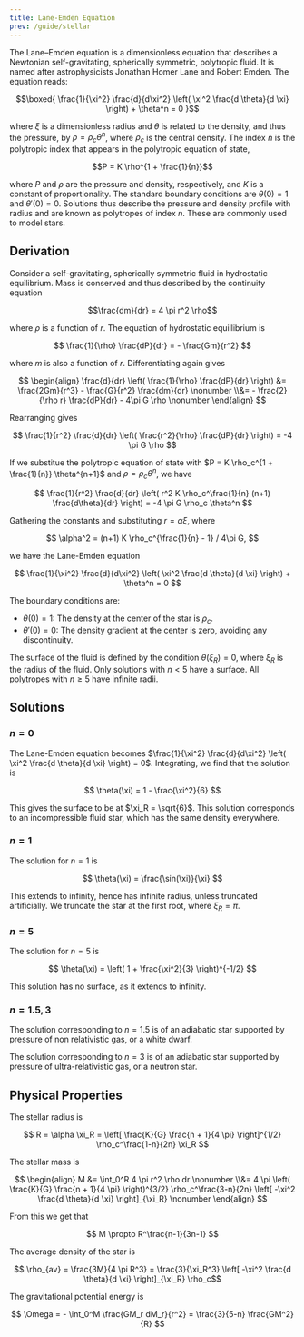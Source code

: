 ```yaml
---
title: Lane-Emden Equation
prev: /guide/stellar
---
```


The Lane–Emden equation is a dimensionless equation that describes a Newtonian self-gravitating, spherically symmetric, polytropic fluid. It is named after astrophysicists Jonathan Homer Lane and Robert Emden. The equation reads:

$$\boxed{ \frac{1}{\xi^2} \frac{d}{d\xi^2} \left( \xi^2 \frac{d \theta}{d \xi} \right) + \theta^n = 0 }$$

where $\xi$ is a dimensionless radius and $\theta$ is related to the density, and thus the pressure, by $\rho = \rho_c \theta^n$, where  $\rho_c$ is the central density. The index $n$ is the polytropic index that appears in the polytropic equation of state,

$$P = K \rho^{1 + \frac{1}{n}}$$

where $P$ and $\rho$ are the pressure and density, respectively, and $K$ is a constant of proportionality. The standard boundary conditions are $\theta(0) = 1$ and $\theta'(0) = 0$. Solutions thus describe the pressure and density profile with radius and are known as polytropes of index $n$. These are commonly used to model stars.

## Derivation

Consider a self-gravitating, spherically symmetric fluid in hydrostatic equilibrium. Mass is conserved and thus described by the continuity equation

$$\frac{dm}{dr} = 4 \pi r^2 \rho$$

where $\rho$ is a function of $r$. The equation of hydrostatic equillibrium is

$$ \frac{1}{\rho} \frac{dP}{dr} = - \frac{Gm}{r^2} $$

where $m$ is also a function of $r$. Differentiating again gives

$$
\begin{align}
\frac{d}{dr} \left( \frac{1}{\rho} \frac{dP}{dr} \right) &= \frac{2Gm}{r^3} - \frac{G}{r^2} \frac{dm}{dr} \nonumber \\&= - \frac{2}{\rho r} \frac{dP}{dr} - 4\pi G \rho \nonumber
\end{align}
$$

Rearranging gives

$$ \frac{1}{r^2} \frac{d}{dr} \left( \frac{r^2}{\rho} \frac{dP}{dr} \right) = -4 \pi G \rho $$

If we substitue the polytropic equation of state with $P = K \rho_c^{1 + \frac{1}{n}} \theta^{n+1}$ and $\rho = \rho_c \theta^n$, we have

$$ \frac{1}{r^2} \frac{d}{dr} \left( r^2 K \rho_c^\frac{1}{n} (n+1) \frac{d\theta}{dr} \right) = -4 \pi G \rho_c \theta^n $$

Gathering the constants and substituting $r = \alpha \xi$, where

$$ \alpha^2 = (n+1) K \rho_c^{\frac{1}{n} - 1} / 4\pi G, $$

we have the Lane-Emden equation

$$ \frac{1}{\xi^2} \frac{d}{d\xi^2} \left( \xi^2 \frac{d \theta}{d \xi} \right) + \theta^n = 0 $$

The boundary conditions are:

- $\theta(0) = 1$: The density at the center of the star is $\rho_c$.
- $\theta'(0) = 0$: The density gradient at the center is zero, avoiding any discontinuity.

The surface of the fluid is defined by the condition $\theta(\xi_R) = 0$, where $\xi_R$ is the radius of the fluid. Only solutions with $n < 5$ have a surface. All polytropes with $n \geq 5$ have infinite radii.

## Solutions

### $n = 0$

The Lane-Emden equation becomes $\frac{1}{\xi^2} \frac{d}{d\xi^2} \left( \xi^2 \frac{d \theta}{d \xi} \right) = 0$. Integrating, we find that the solution is

$$ \theta(\xi) = 1 - \frac{\xi^2}{6} $$

This gives the surface to be at $\xi_R = \sqrt{6}$. This solution corresponds to an incompressible fluid star, which has the same density everywhere.

### $n = 1$

The solution for $n = 1$ is

$$ \theta(\xi) = \frac{\sin(\xi)}{\xi} $$

This extends to infinity, hence has infinite radius, unless truncated artificially. We truncate the star at the first root, where $\xi_R = \pi$.

### $n = 5$

The solution for $n = 5$ is

$$ \theta(\xi) = \left( 1 + \frac{\xi^2}{3} \right)^{-1/2} $$

This solution has no surface, as it extends to infinity.

### $n = 1.5,\, 3$

The solution corresponding to $n = 1.5$ is of an adiabatic star supported by pressure of non relativistic gas, or a white dwarf.

The solution corresponding to $n = 3$ is of an adiabatic star supported by pressure of ultra-relativistic gas, or a neutron star.

## Physical Properties

The stellar radius is

$$ R = \alpha \xi_R = \left[ \frac{K}{G} \frac{n + 1}{4 \pi} \right]^{1/2} \rho_c^\frac{1-n}{2n} \xi_R $$

The stellar mass is

$$
\begin{align}
M &= \int_0^R 4 \pi r^2 \rho dr \nonumber \\&= 4 \pi \left( \frac{K}{G} \frac{n + 1}{4 \pi} \right)^{3/2} \rho_c^\frac{3-n}{2n} \left[ -\xi^2 \frac{d \theta}{d \xi} \right]_{\xi_R} \nonumber
\end{align}
$$

From this we get that

$$ M \propto R^\frac{n-1}{3n-1} $$

The average density of the star is

$$ \rho_{av} = \frac{3M}{4 \pi R^3} = \frac{3}{\xi_R^3} \left[ -\xi^2 \frac{d \theta}{d \xi} \right]_{\xi_R} \rho_c$$

The gravitational potential energy is

$$ \Omega = - \int_0^M \frac{GM_r dM_r}{r^2} = \frac{3}{5-n} \frac{GM^2}{R} $$
